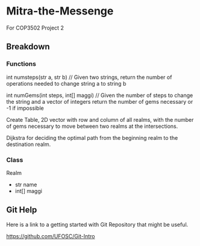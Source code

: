 # Mitra-the-Messenge
For COP3502 Project 2

## Breakdown

### Functions

int numsteps(str a, str b) // Given two strings, return the number of operations needed to change string a to string b

int numGems(int steps, int[] maggi) // Given the number of steps to change the string and a vector of integers return the number of gems necessary or -1 if impossible

Create Table, 2D vector with row and column of all realms,  with the number of gems necessary to move between two realms at the intersections.

Dijkstra for deciding the optimal path from the beginning realm to the destination realm.

### Class

Realm
- str name
- int[] maggi

## Git Help

Here is a link to a getting started with Git Repository that might be useful. 

https://github.com/UFOSC/Git-Intro

